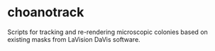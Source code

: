 # choanotrack
Scripts for tracking and re-rendering microscopic colonies based on existing masks from LaVision DaVis software.
